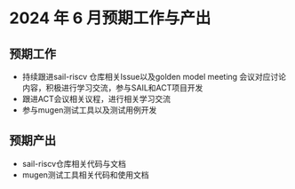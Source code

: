 # 2024 年 6 月预期工作与产出

## 预期工作

* 持续跟进sail-riscv 仓库相关Issue以及golden model meeting 会议对应讨论内容，积极进行学习交流，参与SAIL和ACT项目开发
* 跟进ACT会议相关议程，进行相关学习交流
* 参与mugen测试工具以及测试用例开发

## 预期产出

* sail-riscv仓库相关代码与文档
* mugen测试工具相关代码和使用文档
